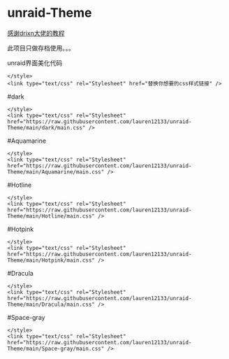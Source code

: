 # unraid-Theme
[感谢drixn大佬的教程](https://www.drixn.com/2932.html)

此项目只做存档使用。。。

unraid界面美化代码

```
</style> 
<link type="text/css" rel="Stylesheet" href="替换你想要的css样式链接" />
```


#dark
```
</style> 
<link type="text/css" rel="Stylesheet" href="https://raw.githubusercontent.com/lauren12133/unraid-Theme/main/dark/main.css" />
```

#Aquamarine
```
</style> 
<link type="text/css" rel="Stylesheet" href="https://raw.githubusercontent.com/lauren12133/unraid-Theme/main/Aquamarine/main.css" />
```

#Hotline
```
</style> 
<link type="text/css" rel="Stylesheet" href="https://raw.githubusercontent.com/lauren12133/unraid-Theme/main/Hotline/main.css" />
```

#Hotpink
```
</style> 
<link type="text/css" rel="Stylesheet" href="https://raw.githubusercontent.com/lauren12133/unraid-Theme/main/Hotpink/main.css" />
```

#Dracula
```
</style> 
<link type="text/css" rel="Stylesheet" href="https://raw.githubusercontent.com/lauren12133/unraid-Theme/main/Dracula/main.css" />
```

#Space-gray
```
</style> 
<link type="text/css" rel="Stylesheet" href="https://raw.githubusercontent.com/lauren12133/unraid-Theme/main/Space-gray/main.css" />
```
